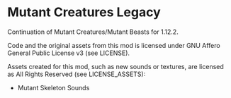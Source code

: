 # Mutant Creatures Legacy
Continuation of Mutant Creatures/Mutant Beasts for 1.12.2.

Code and the original assets from this mod is licensed under GNU Affero General Public License v3 (see LICENSE).

Assets created for this mod, such as new sounds or textures, are licensed as All Rights Reserved (see LICENSE_ASSETS):

- Mutant Skeleton Sounds

